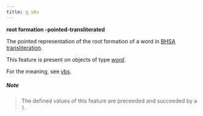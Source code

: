 ```yaml
---
title: g_vbs
---
```


**root formation -pointed-transliterated**


The pointed representation of the root formation of a word in
[BHSA transliteration]({{site.tfd}}/Writing/Hebrew.html).

This feature is present on objects of type [*word*](otype).

For the meaning, see [vbs](vbs).

##### Note
> The defined values of this feature are preceeded and succeeded by a `]`.


